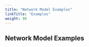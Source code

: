 ```yaml
---
title: "Network Model Examples"
linkTitle: "Examples"
weight: 90
---
```


## Network Model Examples
